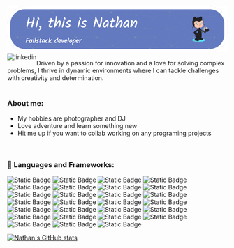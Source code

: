 ![Header](src/github-header-image.png)
<a href='https://www.linkedin.com/in/nathan-panyangnoi/'><img align='left' alt="linkedin" src="https://raw.githubusercontent.com/rahul-jha98/rahul-jha98/561d474902b59c7429ec22bb73e225696c27b202/assets/linkedin.svg" height='18px'/></a>


Driven by a passion for innovation and a love for solving complex problems, I thrive in dynamic environments where I can tackle challenges with creativity and determination.
<br/>
<br/>

  
### About me:
- My hobbies are photographer and DJ
- Love adventure and learn something new
- Hit me up if you want to collab working on any programing projects

<br>

### 🔨 Languages and Frameworks:
![Static Badge](https://img.shields.io/badge/pytorch--red?logo=pytorch)
![Static Badge](https://img.shields.io/badge/TensorFlow--yellow?logo=tensorflow&logoSize=42px&color=red)
![Static Badge](https://img.shields.io/badge/numpy--green?logo=numpy)
![Static Badge](https://img.shields.io/badge/pandas--pink?logo=pandas)
![Static Badge](https://img.shields.io/badge/flask-blue?logo=flask)
![Static Badge](https://img.shields.io/badge/postgresql-white?logo=postgresql)
![Static Badge](https://img.shields.io/badge/python-green?logo=python)
![Static Badge](https://img.shields.io/badge/Anaconda-green?logo=Anaconda)
![Static Badge](https://img.shields.io/badge/mysql-white?logo=mysql)
![Static Badge](https://img.shields.io/badge/mongodb-white?logo=mongodb)
![Static Badge](https://img.shields.io/badge/C%2B%2B-orange?logo=C%2B%2B)
![Static Badge](https://img.shields.io/badge/C-orange?logo=C)
![Static Badge](https://img.shields.io/badge/NASM-brown?logo=NASM)
![Static Badge](https://img.shields.io/badge/MASM-black?logo=MASM)
![Static Badge](https://img.shields.io/badge/swift-grey?logo=swift)
![Static Badge](https://img.shields.io/badge/HTML-blue?logo=html)
![Static Badge](https://img.shields.io/badge/PHP-white?logo=PHP)
![Static Badge](https://img.shields.io/badge/Javascript-black?logo=Javascript)
![Static Badge](https://img.shields.io/badge/CSS--green?logo=CSS)
![Static Badge](https://img.shields.io/badge/BASH--red?logo=BASH)
![Static Badge](https://img.shields.io/badge/NodeJS--green?logo=NodeJS)
![Static Badge](https://img.shields.io/badge/react--Blue?logo=react)
![Static Badge](https://img.shields.io/badge/Next.js-blue?logo=Next.js)
![Static Badge](https://img.shields.io/badge/django--red?logo=django)
![Static Badge](https://img.shields.io/badge/vue.js--red?logo=vue.js)
![Static Badge](https://img.shields.io/badge/verilog--blue?logo=verilog)
![Static Badge](https://img.shields.io/badge/GTKwave-green?logo=GTKwave)

[![Nathan's GitHub stats](https://github-readme-stats.vercel.app/api?username=kur0neko)](https://github.com/kur0neko/github-readme-stats)





